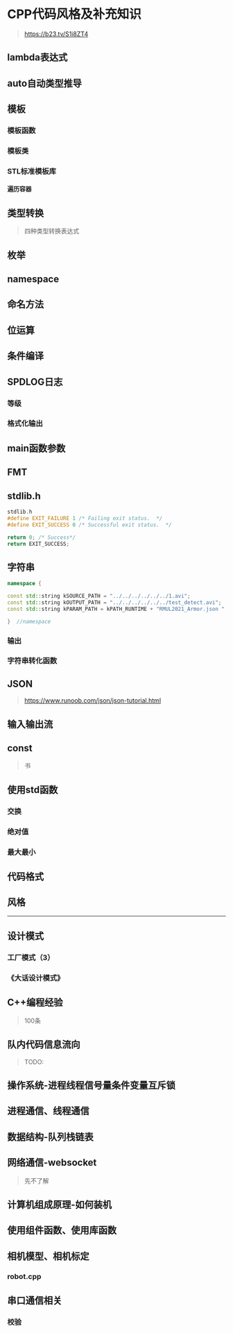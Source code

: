 # CPP代码风格及补充知识

> https://b23.tv/S1i8ZT4

## lambda表达式

## auto自动类型推导

## 模板

### 模板函数

### 模板类

### STL标准模板库

#### 遍历容器

## 类型转换

> 四种类型转换表达式

## 枚举

## namespace

## 命名方法

## 位运算

## 条件编译

## SPDLOG日志

### 等级

### 格式化输出

## main函数参数

## FMT

## stdlib.h

```cpp
stdlib.h
#define EXIT_FAILURE 1 /* Failing exit status.  */
#define EXIT_SUCCESS 0 /* Successful exit status.  */

return 0; /* Success*/
return EXIT_SUCCESS;
```

## 字符串

```cpp
namespace {

const std::string kSOURCE_PATH = "../../../../../../1.avi";
const std::string kOUTPUT_PATH = "../../../../../../test_detect.avi";
const std::string kPARAM_PATH = kPATH_RUNTIME + "RMUL2021_Armor.json ";

}  //namespace
```

### 输出

### 字符串转化函数

## JSON

> https://www.runoob.com/json/json-tutorial.html

## 输入输出流

## const

> 书

## 使用std函数

### 交换

### 绝对值

### 最大最小

## 代码格式

## 风格

---

## 设计模式

### 工厂模式（3）

### 《大话设计模式》

## C++编程经验

> 100条

## 队内代码信息流向

> TODO:

## 操作系统-进程线程信号量条件变量互斥锁

## 进程通信、线程通信

## 数据结构-队列栈链表

## 网络通信-websocket

> 先不了解

## 计算机组成原理-如何装机

## 使用组件函数、使用库函数

## 相机模型、相机标定

### robot.cpp

## 串口通信相关

### 校验
